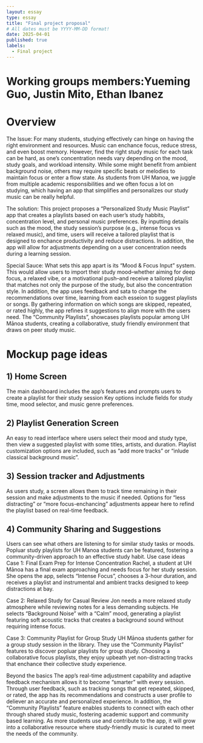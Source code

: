 ```yaml
---
layout: essay
type: essay
title: "Final project proposal"
# All dates must be YYYY-MM-DD format!
date: 2025-04-01
published: true
labels:
  - Final project
---
```

<h1>Working groups members:Yueming Guo, Justin Mito, Ethan Ibanez </h1> 
<h1>Overview</h1>
The Issue: For many students, studying effectively can hinge on having the right environment and resources. Music can enchance focus, reduce stress, and even boost memory. However, find the right study music for each task can be hard, as one’s concentration needs vary depending on the mood, study goals, and workload intensity. While some might benefit from ambient background noise, others may require specific beats or melodies to maintain focus or enter a flow state. As students from UH Manoa, we juggle from multiple academic responsibilities and we often focus a lot on studying, which having an app that simplifies and personalizes our study music can be really helpful.

The solution: This project proposes a “Personalized Study Music Playlist” app that creates a playlists based on each user’s study habbits, concentration level, and personal music preferences. By inputting details such as the mood, the study session’s purpose (e.g., intense focus vs relaxed music), and time, users will receive a tailored playlist that is designed to enchance productivity and reduce distractions. In addition, the app will allow for adjustments depending on a user concentration needs during a learning session.

Special Sauce: What sets this app apart is its “Mood & Focus Input” system. This would allow users to import their study mood–whether aiming for deep focus, a relaxed vibe, or a motivational push–and receive a tailored playlist that matches not only the purpose of the study, but also the concentration style. In addition, the app uses feedback and sata to change the recommendations over time, learning from each esseion to suggest playlists or songs. By gathering information on which songs are skipped, repeated, or rated highly, the app refines it suggestions to align more with the users need. The “Community Playlists”, showcases playlists popular among UH Mānoa students, creating a collaborative, study friendly environment that draws on peer study music.

<h1>Mockup page ideas</h1>
<h2>1) Home Screen</h2>

The main dashboard includes the app’s features and prompts users to create a playlist for their study session
Key options include fields for study time, mood selector, and music genre preferences.
<h2>2) Playlist Generation Screen</h2>

An easy to read interface where users select their mood and study type, then view a suggested playlist with some titles, artists, and duration.
Playlist customization options are included, such as “add more tracks” or “inlude classical background music”.
<h2>3) Session tracker and Adjustments</h2>

As users study, a screen allows them to track time remaining in their session and make adjustments to the music if needed.
Options for “less distracting” or “more focus-enchancing” adjustments appear here to refind the playlist based on real-time feedback.
<h2>4) Community Sharing and Suggestions</h2>

Users can see what others are listening to for similar study tasks or moods.
Popluar study playlists for UH Manoa students can be featured, fostering a community-driven approach to an effective study habit.
Use case ideas
Case 1: Final Exam Prep for Intense Concentration Rachel, a student at UH Mānoa has a final exam approaching and needs focus for her study session. She opens the app, selects “Intense Focus”, chooses a 3-hour duration, and receives a playlist and instrumental and ambient tracks designed to keep distractions at bay.

Case 2: Relaxed Study for Casual Review Jon needs a more relaxed study atmosphere while reviewing notes for a less demanding subjects. He selects “Background Noise” with a “Calm” mood, generating a playlist featuring soft acoustic tracks that creates a background sound without requiring intense focus.

Case 3: Community Playlist for Group Study UH Mānoa students gather for a group study session in the library. They use the “Community Playlist” features to discover popluar playlists for group study. Choosing a collaborative focus playlists, they enjoy upbeath yet non-distracting tracks that enchance their collective study experience.

Beyond the basics
The app’s real-time adjustment capability and adaptive feedback mechanism allows it to become “smarter” with every session. Through user feedback, such as tracking songs that get repeated, skipped, or rated, the app has its recommendations and constructs a user profile to deliever an accurate and personalized experience. In addition, the “Community Playlists” feature enables students to connect with each other through shared study music, fostering academic support and community based learning. As more students use and contribute to the app, it will grow into a collaborative resource where study-friendly music is curated to meet the needs of the community.
